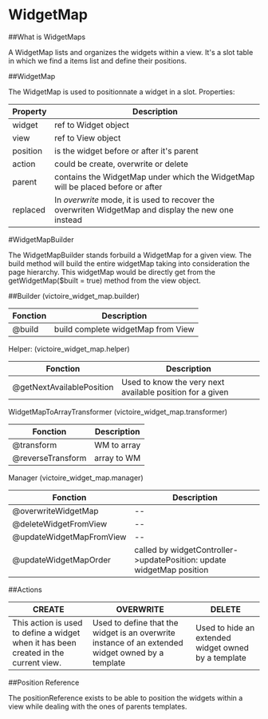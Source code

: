 # WidgetMap

##What is WidgetMaps

A WidgetMap lists and organizes the widgets within a view. It's a slot table in which we find a items list and define their positions.



##WidgetMap

The WidgetMap is used to positionnate a widget in a slot.
Properties:

Property           | Description
----------------   | -------------
widget             | ref to Widget object
view               | ref to View object
position           | is the widget before or after it's parent
action             | could be create, overwrite or delete
parent             | contains the WidgetMap under which the WidgetMap will be placed before or after
replaced           | In *overwrite* mode, it is used to recover the overwriten WidgetMap and display the new one instead

#WidgetMapBuilder

The WidgetMapBuilder stands forbuild a WidgetMap for a given view. The build method will build the entire widgetMap taking into consideration the page hierarchy. This widgetMap would be directly get from the getWidgetMap($built = true) method from the view object.

##Builder (victoire_widget_map.builder)

Fonction        | Description
---------------- | -------------  
@build | build complete widgetMap from View

Helper: (victoire_widget_map.helper)

Fonction        | Description
---------------- | -------------
@getNextAvailablePosition | Used to know the very next available position for a given

WidgetMapToArrayTransformer (victoire_widget_map.transformer)

Fonction          | Description
---------------- | -------------
@transform        | WM to array
 @reverseTransform | array to WM

Manager (victoire_widget_map.manager)

Fonction                 | Description
---------------- | -------------
@overwriteWidgetMap      | --
@deleteWidgetFromView    | --
@updateWidgetMapFromView | --
@updateWidgetMapOrder    | called by widgetController->updatePosition: update widgetMap position

##Actions

CREATE | OVERWRITE | DELETE
---------------- | ---------------- | -------------
This action is used to define a widget when it has been created in the current view. | Used to define that the widget is an overwrite instance of an extended widget owned by a template | Used to hide an extended widget owned by a template

##Position Reference

The positionReference exists to be able to position the widgets within a view while dealing with the ones of parents templates.


